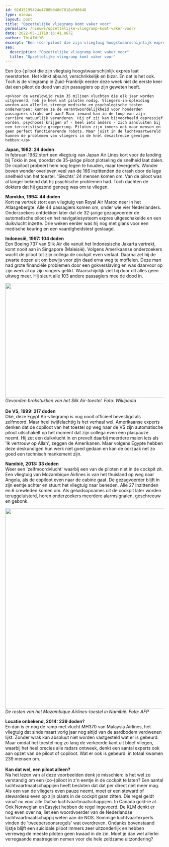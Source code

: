 ```yaml
---
id: 02d15199424e4788b048d7018afd8648
type: nieuws
layout: post
title: "Opzettelijke vliegramp komt vaker voor"
permalink: /nieuws/opzettelijke-vliegramp-komt-vaker-voor/
date: 2022-05-11T19:16:41.067Z
author: 7biA1WiYB
excerpt: "Een (co-)piloot die zijn vliegtuig hoogstwaarschijnlijk expres laat neerstorten. Het klinkt absurd, verschrikkelijk en bizar. En dat is het ook. Toch is de vliegramp in Zuid-Frankrijk eerder deze week niet de eerste keer dat een piloot de dood van zijn passagiers op zijn geweten heeft.  "
seo:
  description: "Opzettelijke vliegramp komt vaker voor"
  title: "Opzettelijke vliegramp komt vaker voor"
---
```

Een (co-)piloot die zijn vliegtuig hoogstwaarschijnlijk expres laat neerstorten. Het klinkt absurd, verschrikkelijk en bizar. En dat is het ook. Toch is de vliegramp in Zuid-Frankrijk eerder deze week niet de eerste keer dat een piloot de dood van zijn passagiers op zijn geweten heeft.  

    <p>Voor de wereldwijd ruim 35 miljoen vluchten die elk jaar worden uitgevoerd, heb je heel wat piloten nodig. Vliegers-in-opleiding worden aan allerlei strenge medische en psychologische testen onderworpen: kunnen ze de verantwoordelijkheid voor honderden passagiers straks wel aan? Maar iemand kan in de loop van zijn carrière natuurlijk veranderen. Hij of zij kan bijvoorbeeld depressief worden, psychoses krijgen of - heel iets anders - zich aansluiten bij een terroristische groepering. Piloten zijn immers ook maar mensen en geen perfect functionerende robots. Maar juist in de luchtvaartwereld kunnen de problemen van vliegers in de knel desastreuze gevolgen hebben:</p>
<p><strong>Japan, 1982: 24 doden</strong><br>In februari 1982 stort een vliegtuig van Japan Air Lines kort voor de landing bij Tokio in zee, doordat de 35-jarige piloot plotseling de snelheid laat dalen. De copiloot probeert hem nog tegen te houden, maar tevergeefs. Wonder boven wonder overleven veel van de 166 inzittenden de crash door de lage snelheid van het toestel. 'Slechts' 24 mensen komen om. Van de piloot was al langer bekend dat hij psychische problemen had. Toch dachten de dokters dat hij gezond genoeg was om te vliegen. </p>
<p><strong>Marokko, 1994: 44 doden</strong><br>Kort na vertrek stort een vliegtuig van Royal Air Maroc neer in het Atlasgebergte. Alle 44 passagiers komen om, onder wie vier Nederlanders. Onderzoekers ontdekken later dat de 32-jarige gezagvoerder de automatische piloot en het navigatiesysteem expres uitgeschakelde en een duikvlucht inzette. Drie weken eerder was hij nog met glans voor een medische keuring en een vaardigheidstest geslaagd. </p>
<p><strong>Indonesië, 1997: 104 doden</strong><br>Een Boeing 737 van Silk Air die vanuit het Indonesische Jakarta vertrekt, komt nooit aan in Singapore (Maleisië). Volgens Amerikaanse onderzoekers wacht de piloot tot zijn collega de cockpit even verlaat. Daarna zet hij de zwarte dozen uit om bewijs voor zijn daad erna weg te moffelen. Deze man had grote financiële problemen door een gokverslaving en was daarvoor op zijn werk al op zijn vingers getikt. Waarschijnlijk ziet hij door dit alles geen uitweg meer. Hij sleurt alle 103 andere passagiers mee de dood in.</p>
<p><div class="media media-element-container media-default"><div id="file-2259" class="file file-image file-image-jpeg">

        
  
  <div class="content">
    <img title="Gevonden brokstukken van het Silk Air-toestel. Foto: Wikipedia" height="365" width="512" class="media-element file-default" src="https://7dagen.netlify.app/sites/default/files/9V-TRV_recovered_wreckage.jpg" alt="">  </div>

  
</div>
</div><em>Gevonden brokstukken van het Silk Air-toestel. Foto: Wikipedia</em><br><br><strong>De VS, 1999: 217 doden</strong><br>Oké, deze Egypt Air-vliegramp is nog nooit officieel bevestigd als zelfmoord. Maar heel twijfelachtig is het verhaal wel. Amerikaanse experts denken dat de copiloot van het toestel op weg naar de VS zijn automatische piloot uitschakelt op het moment dat zijn collega even een plaspauze neemt. Hij zet een duikvlucht in en prevelt daarbij meerdere malen iets als 'Ik vertrouw op Allah', zeggen de Amerikanen. Maar volgens Egypte hebben deze deskundigen hun werk niet goed gedaan en kan de oorzaak net zo goed een technisch mankement zijn.
<p><strong>Namibië, 2013: 33 doden</strong><br>Weer een 'zelfmoordvlucht' waarbij een van de piloten niet in de cockpit zit. Een vliegtuig van Mozambique Airlines is van het thuisland op weg naar Angola, als de copiloot even naar de cabine gaat. De gezagvoerder blijft in zijn eentje achter en stuurt het vliegtuig naar beneden. Alle 27 inzittenden en 6 crewleden komen om. Als geluidsopnames uit de cockpit later worden teruggeluisterd, horen onderzoekers meerdere alarmsignalen, geschreeuw en gebonk.</p>
<p><div class="media media-element-container media-default"><div id="file-2258" class="file file-image file-image-jpeg">

        
  
  <div class="content">
    <img title="De resten van het Mozambique Airlines-toestel in Namibië. Foto: AFP" height="1920" width="2560" style="height: 638px; width: 851px;" class="media-element file-default" src="https://7dagen.netlify.app/sites/default/files/ANP-25594879.jpg" alt="">  </div>

  
</div>
</div><em>De resten van het Mozambique Airlines-toestel in Namibië. Foto: AFP</em>
<p><strong>Locatie onbekend, 2014: 239 doden?</strong><br>En dan is er nog de ramp met vlucht MH370 van Malaysia Airlines, het vliegtuig dat sinds maart vorig jaar nog altijd van de aardbodem verdwenen lijkt. Zonder wrak kan absoluut niet worden vastgesteld wat er is gebeurd. Maar omdat het toestel nog zo lang de verkeerde kant uit bleef vliegen, waarbij het heel precies alle radars ontweek, denkt een aantal experts ook aan opzet van de piloot of copiloot. Wat er ook is gebeurd: in totaal kwamen 239 mensen om.<br><br><strong>Kan dat wel, een piloot alleen?</strong><br>Na het lezen van al deze voorbeelden denk je misschien: is het wel zo verstandig om een (co-)piloot in z'n eentje in de cockpit te laten? Een aantal luchtvaartmaatschappijen heeft besloten dat dat per direct niet meer mag. Als een van de vliegers even pauze neemt, moet er een steward of stewardess even op zijn plaats in de cockpit gaan zitten. Die regel geldt vanaf nu voor alle Duitse luchtvaartmaatschappijen. In Canada gold-ie al. Ook Norwegian en Easyjet hebben de regel ingevoerd. De KLM denkt er nog even over na, liet een woordvoerder van de Nederlandse luchtvaartmaatschappij weten aan de NOS. Sommige luchtvaartexperts vinden de 'tweepersoonsregels' wat overdreven. Ondanks bovenstaand lijstje blijft een suïcidale piloot immers zeer uitzonderlijk en hebben verreweg de meeste piloten geen kwaad in de zin. Moet je dan wel allerlei verregaande maatregelen nemen voor die hele zeldzame uitzondering?</p>  
